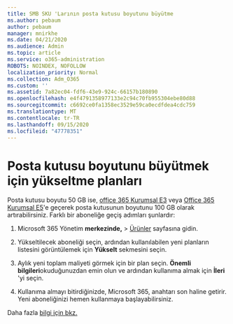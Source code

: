 ```yaml
---
title: SMB SKU 'Larının posta kutusu boyutunu büyütme
ms.author: pebaum
author: pebaum
manager: mnirkhe
ms.date: 04/21/2020
ms.audience: Admin
ms.topic: article
ms.service: o365-administration
ROBOTS: NOINDEX, NOFOLLOW
localization_priority: Normal
ms.collection: Adm_O365
ms.custom: ''
ms.assetid: 7a82ec04-fdf6-43e9-924c-66157b180890
ms.openlocfilehash: e4f4791358977133e2c94c70fb955304ebe80d88
ms.sourcegitcommit: c6692ce0fa1358ec3529e59ca0ecdfdea4cdc759
ms.translationtype: MT
ms.contentlocale: tr-TR
ms.lasthandoff: 09/15/2020
ms.locfileid: "47778351"
---
```

# <a name="upgrade-plans-to-increase-mailbox-size"></a>Posta kutusu boyutunu büyütmek için yükseltme planları

Posta kutusu boyutu 50 GB ise, [office 365 Kurumsal E3](https://products.office.com/business/office-365-enterprise-e3-business-software) veya [Office 365 Kurumsal E5](https://products.office.com/business/office-365-enterprise-e5-business-software)'e geçerek posta kutusunun boyutunu 100 GB olarak artırabilirsiniz. Farklı bir aboneliğe geçiş adımları şunlardır:
  
1. Microsoft 365 Yönetim **merkezinde,**  >  [Ürünler](https://go.microsoft.com/fwlink/p/?linkid=842054) sayfasına gidin.

2. Yükseltilecek aboneliği seçin, ardından kullanılabilen yeni planların listesini görüntülemek için **Yükselt** sekmesini seçin.

3. Aylık yeni toplam maliyeti görmek için bir plan seçin. **Önemli bilgileri**okuduğunuzdan emin olun ve ardından kullanıma almak için **İleri** 'yi seçin.

4. Kullanıma almayı bitirdiğinizde, Microsoft 365, anahtarı son haline getirir. Yeni aboneliğinizi hemen kullanmaya başlayabilirsiniz.

Daha fazla [bilgi için bkz.](https://docs.microsoft.com/microsoft-365/commerce/subscriptions/upgrade-to-different-plan)